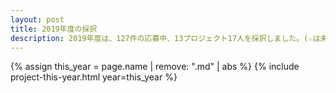 ```yaml
---
layout: post
title: 2019年度の採択
description: 2019年度は、127件の応募中、13プロジェクト17人を採択しました。(☆は未踏ジュニアスーパークリエータに認定されました)
---
```


{% assign this_year = page.name | remove: ".md" | abs %}
{% include project-this-year.html year=this_year %}
